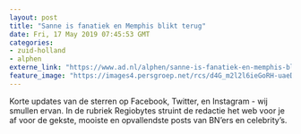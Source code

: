 ```yaml
---
layout: post
title: "Sanne is fanatiek en Memphis blikt terug"
date: Fri, 17 May 2019 07:45:53 GMT
categories: 
- zuid-holland 
- alphen 
externe_link: "https://www.ad.nl/alphen/sanne-is-fanatiek-en-memphis-blikt-terug~a23d3b5f/"
feature_image: "https://images4.persgroep.net/rcs/d4G_m2l2l6ieGoRH-uaeDyMEr2A/diocontent/125622378/_fitwidth/400/?appId=21791a8992982cd8da851550a453bd7f&quality=0.7"
---
```


Korte updates van de sterren op Facebook, Twitter, en Instagram - wij smullen ervan. In de rubriek Regiobytes struint de redactie het web voor je af voor de gekste, mooiste en opvallendste posts van BN’ers en celebrity’s.
